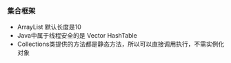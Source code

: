 ### 集合框架

- ArrayList 默认长度是10
- Java中属于线程安全的是 Vector HashTable
- Collections类提供的方法都是静态方法，所以可以直接调用执行，不需实例化对象 

